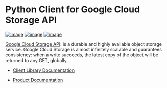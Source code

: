 # Python Client for Google Cloud Storage API

[![image](https://img.shields.io/badge/support-stable-gold.svg)](https://github.com/googleapis/google-cloud-python/blob/main/README.rst#stability-levels) [![image](https://img.shields.io/pypi/v/google-cloud-storage.svg)](https://pypi.org/project/google-cloud-storage/) [![image](https://img.shields.io/pypi/pyversions/google-cloud-storage.svg)](https://pypi.org/project/google-cloud-storage/)

[Google Cloud Storage API](https://cloud.google.com/storage): is a durable and highly available object storage service. Google Cloud Storage is almost infinitely scalable and guarantees consistency: when a write succeeds, the latest copy of the object will be returned to any GET, globally.


* [Client Library Documentation](https://cloud.google.com/python/docs/reference/storage/latest)


* [Product Documentation](https://cloud.google.com/storage)
